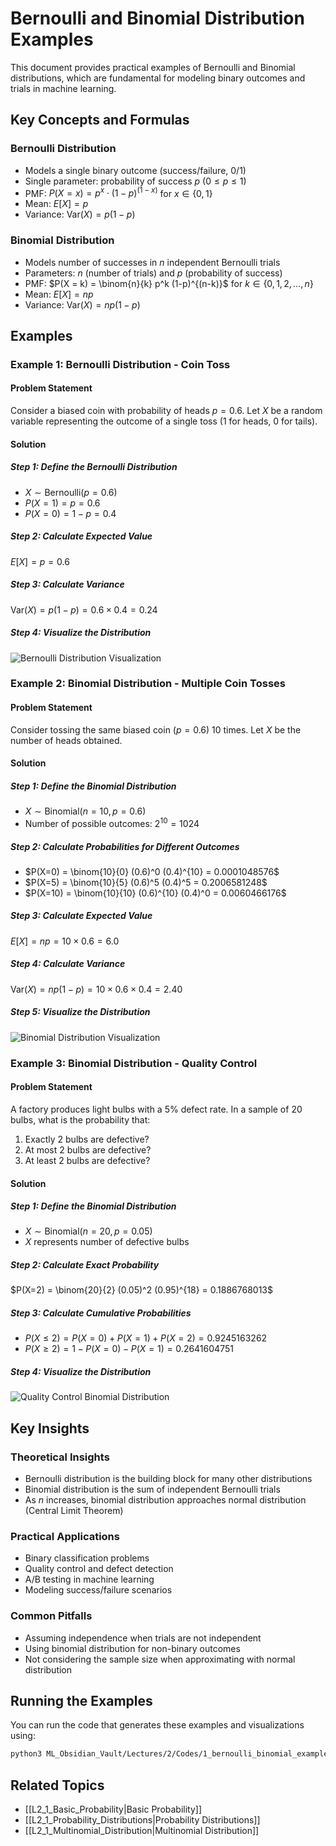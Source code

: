# Bernoulli and Binomial Distribution Examples

This document provides practical examples of Bernoulli and Binomial distributions, which are fundamental for modeling binary outcomes and trials in machine learning.

## Key Concepts and Formulas

### Bernoulli Distribution
- Models a single binary outcome (success/failure, 0/1)
- Single parameter: probability of success $p$ $(0 \leq p \leq 1)$
- PMF: $P(X = x) = p^x \cdot (1-p)^{(1-x)}$ for $x \in \{0, 1\}$
- Mean: $E[X] = p$
- Variance: $\text{Var}(X) = p(1-p)$

### Binomial Distribution
- Models number of successes in $n$ independent Bernoulli trials
- Parameters: $n$ (number of trials) and $p$ (probability of success)
- PMF: $P(X = k) = \binom{n}{k} p^k (1-p)^{(n-k)}$ for $k \in \{0, 1, 2, \ldots, n\}$
- Mean: $E[X] = np$
- Variance: $\text{Var}(X) = np(1-p)$

## Examples

### Example 1: Bernoulli Distribution - Coin Toss

#### Problem Statement
Consider a biased coin with probability of heads $p = 0.6$. Let $X$ be a random variable representing the outcome of a single toss (1 for heads, 0 for tails).

#### Solution

##### Step 1: Define the Bernoulli Distribution
- $X \sim \text{Bernoulli}(p=0.6)$
- $P(X=1) = p = 0.6$
- $P(X=0) = 1-p = 0.4$

##### Step 2: Calculate Expected Value
$E[X] = p = 0.6$

##### Step 3: Calculate Variance
$\text{Var}(X) = p(1-p) = 0.6 \times 0.4 = 0.24$

##### Step 4: Visualize the Distribution
![Bernoulli Distribution Visualization](../Images/bernoulli_coin_toss.png)

### Example 2: Binomial Distribution - Multiple Coin Tosses

#### Problem Statement
Consider tossing the same biased coin ($p=0.6$) 10 times. Let $X$ be the number of heads obtained.

#### Solution

##### Step 1: Define the Binomial Distribution
- $X \sim \text{Binomial}(n=10, p=0.6)$
- Number of possible outcomes: $2^{10} = 1024$

##### Step 2: Calculate Probabilities for Different Outcomes
- $P(X=0) = \binom{10}{0} (0.6)^0 (0.4)^{10} = 0.0001048576$
- $P(X=5) = \binom{10}{5} (0.6)^5 (0.4)^5 = 0.2006581248$
- $P(X=10) = \binom{10}{10} (0.6)^{10} (0.4)^0 = 0.0060466176$

##### Step 3: Calculate Expected Value
$E[X] = np = 10 \times 0.6 = 6.0$

##### Step 4: Calculate Variance
$\text{Var}(X) = np(1-p) = 10 \times 0.6 \times 0.4 = 2.40$

##### Step 5: Visualize the Distribution
![Binomial Distribution Visualization](../Images/binomial_coin_tosses.png)

### Example 3: Binomial Distribution - Quality Control

#### Problem Statement
A factory produces light bulbs with a 5% defect rate. In a sample of 20 bulbs, what is the probability that:
1. Exactly 2 bulbs are defective?
2. At most 2 bulbs are defective?
3. At least 2 bulbs are defective?

#### Solution

##### Step 1: Define the Binomial Distribution
- $X \sim \text{Binomial}(n=20, p=0.05)$
- $X$ represents number of defective bulbs

##### Step 2: Calculate Exact Probability
$P(X=2) = \binom{20}{2} (0.05)^2 (0.95)^{18} = 0.1886768013$

##### Step 3: Calculate Cumulative Probabilities
- $P(X \leq 2) = P(X=0) + P(X=1) + P(X=2) = 0.9245163262$
- $P(X \geq 2) = 1 - P(X=0) - P(X=1) = 0.2641604751$

##### Step 4: Visualize the Distribution
![Quality Control Binomial Distribution](../Images/binomial_quality_control.png)

## Key Insights

### Theoretical Insights
- Bernoulli distribution is the building block for many other distributions
- Binomial distribution is the sum of independent Bernoulli trials
- As $n$ increases, binomial distribution approaches normal distribution (Central Limit Theorem)

### Practical Applications
- Binary classification problems
- Quality control and defect detection
- A/B testing in machine learning
- Modeling success/failure scenarios

### Common Pitfalls
- Assuming independence when trials are not independent
- Using binomial distribution for non-binary outcomes
- Not considering the sample size when approximating with normal distribution

## Running the Examples

You can run the code that generates these examples and visualizations using:

```bash
python3 ML_Obsidian_Vault/Lectures/2/Codes/1_bernoulli_binomial_examples.py
``` 

## Related Topics
- [[L2_1_Basic_Probability|Basic Probability]]
- [[L2_1_Probability_Distributions|Probability Distributions]]
- [[L2_1_Multinomial_Distribution|Multinomial Distribution]] 